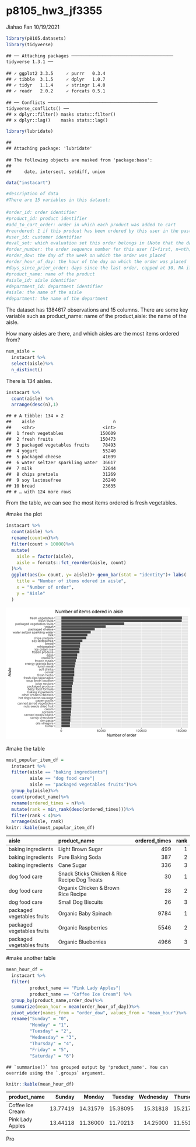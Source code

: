 p8105\_hw3\_jf3355
================
Jiahao Fan
10/19/2021

``` r
library(p8105.datasets)
library(tidyverse)
```

    ## ── Attaching packages ─────────────────────────────────────── tidyverse 1.3.1 ──

    ## ✓ ggplot2 3.3.5     ✓ purrr   0.3.4
    ## ✓ tibble  3.1.5     ✓ dplyr   1.0.7
    ## ✓ tidyr   1.1.4     ✓ stringr 1.4.0
    ## ✓ readr   2.0.2     ✓ forcats 0.5.1

    ## ── Conflicts ────────────────────────────────────────── tidyverse_conflicts() ──
    ## x dplyr::filter() masks stats::filter()
    ## x dplyr::lag()    masks stats::lag()

``` r
library(lubridate)
```

    ## 
    ## Attaching package: 'lubridate'

    ## The following objects are masked from 'package:base':
    ## 
    ##     date, intersect, setdiff, union

``` r
data("instacart")
```

``` r
#description of data
#There are 15 variables in this dataset:

#order_id: order identifier
#product_id: product identifier
#add_to_cart_order: order in which each product was added to cart
#reordered: 1 if this prodcut has been ordered by this user in the past, 0 otherwise
#user_id: customer identifier
#eval_set: which evaluation set this order belongs in (Note that the data for use in this class is exclusively from the “train” eval_set)
#order_number: the order sequence number for this user (1=first, n=nth)
#order_dow: the day of the week on which the order was placed
#order_hour_of_day: the hour of the day on which the order was placed
#days_since_prior_order: days since the last order, capped at 30, NA if order_number=1
#product_name: name of the product
#aisle_id: aisle identifier
#department_id: department identifier
#aisle: the name of the aisle
#department: the name of the department
```

The dataset has 1384617 observations and 15 columns. There are some key
variable such as product\_name: name of the product,aisle: the name of
the aisle.

How many aisles are there, and which aisles are the most items ordered
from?

``` r
num_aisle = 
  instacart %>%
  select(aisle)%>%
  n_distinct()
```

There is 134 aisles.

``` r
instacart %>%
  count(aisle) %>%
  arrange(desc(n),1)
```

    ## # A tibble: 134 × 2
    ##    aisle                              n
    ##    <chr>                          <int>
    ##  1 fresh vegetables              150609
    ##  2 fresh fruits                  150473
    ##  3 packaged vegetables fruits     78493
    ##  4 yogurt                         55240
    ##  5 packaged cheese                41699
    ##  6 water seltzer sparkling water  36617
    ##  7 milk                           32644
    ##  8 chips pretzels                 31269
    ##  9 soy lactosefree                26240
    ## 10 bread                          23635
    ## # … with 124 more rows

From the table, we can see the most items ordered is fresh vegetables.

\#make the plot

``` r
instacart %>%
  count(aisle) %>%
  rename(count=n)%>%
  filter(count > 10000)%>%
  mutate(
    aisle = factor(aisle),
    aisle = forcats::fct_reorder(aisle, count)
  )%>%
  ggplot(aes(x= count, y= aisle))+ geom_bar(stat = "identity")+ labs(
    title = "Number of items odered in aisle",
    x = "Number of order",
    y = "Aisle"
  )
```

![](p8105_hw3_jf3355_files/figure-gfm/unnamed-chunk-5-1.png)<!-- -->

\#make the table

``` r
most_popular_item_df = 
  instacart %>%
  filter(aisle == "baking ingredients"|
         aisle == "dog food care"|
         aisle == "packaged vegetables fruits")%>%
  group_by(aisle)%>%
  count(product_name)%>%
  rename(ordered_times = n)%>%
  mutate(rank = min_rank(desc(ordered_times)))%>%
  filter(rank < 4)%>%
  arrange(aisle, rank)
knitr::kable(most_popular_item_df)
```

| aisle                      | product\_name                                 | ordered\_times | rank |
|:---------------------------|:----------------------------------------------|---------------:|-----:|
| baking ingredients         | Light Brown Sugar                             |            499 |    1 |
| baking ingredients         | Pure Baking Soda                              |            387 |    2 |
| baking ingredients         | Cane Sugar                                    |            336 |    3 |
| dog food care              | Snack Sticks Chicken & Rice Recipe Dog Treats |             30 |    1 |
| dog food care              | Organix Chicken & Brown Rice Recipe           |             28 |    2 |
| dog food care              | Small Dog Biscuits                            |             26 |    3 |
| packaged vegetables fruits | Organic Baby Spinach                          |           9784 |    1 |
| packaged vegetables fruits | Organic Raspberries                           |           5546 |    2 |
| packaged vegetables fruits | Organic Blueberries                           |           4966 |    3 |

\#make another table

``` r
mean_hour_df = 
  instacart %>%
  filter(
         product_name == "Pink Lady Apples"|
         product_name == "Coffee Ice Cream") %>%
  group_by(product_name,order_dow)%>%
  summarize(mean_hour = mean(order_hour_of_day))%>%
  pivot_wider(names_from = "order_dow", values_from = "mean_hour")%>%
  rename("Sunday" = "0", 
         "Monday" = "1", 
         "Tuesday" = "2", 
         "Wednesday" = "3",
         "Thursday" = "4",
         "Friday" = "5",
         "Saturday" = "6")
```

    ## `summarise()` has grouped output by 'product_name'. You can override using the `.groups` argument.

``` r
knitr::kable(mean_hour_df)
```

| product\_name    |   Sunday |   Monday |  Tuesday | Wednesday | Thursday |   Friday | Saturday |
|:-----------------|---------:|---------:|---------:|----------:|---------:|---------:|---------:|
| Coffee Ice Cream | 13.77419 | 14.31579 | 15.38095 |  15.31818 | 15.21739 | 12.26316 | 13.83333 |
| Pink Lady Apples | 13.44118 | 11.36000 | 11.70213 |  14.25000 | 11.55172 | 12.78431 | 11.93750 |

Pro
